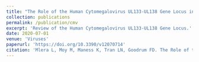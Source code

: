 ```yaml
---
title: "The Role of the Human Cytomegalovirus UL133-UL138 Gene Locus in Latency and Reactivation"
collection: publications
permalink: /publication/cmv
excerpt: 'Review of the Human Cytomegalovirus UL133-UL138 Gene Locus.'
date: 2020-07-01
venue: 'Viruses'
paperurl: 'https://doi.org/10.3390/v12070714'
citation: 'Mlera L, Moy M, Maness K, Tran LN, Goodrum FD. The Role of the Human Cytomegalovirus UL133-UL138 Gene Locus in Latency and Reactivation. Viruses. 2020; 12(7):714.'
---
```

